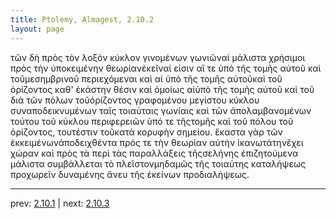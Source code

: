 ```yaml
---
title: Ptolemy, Almagest, 2.10.2
layout: page
---
```


τῶν δὴ πρὸς τὸν λοξὸν κύκλον γινομένων γωνιῶναἱ μάλιστα χρήσιμοι πρὸς τὴν ὑποκειμένην θεωρίανἐκεῖναί εἰσιν αἵ τε ὑπὸ τῆς τομῆς αὐτοῦ καὶ τοῦμεσημβρινοῦ περιεχόμεναι καὶ αἱ ὑπὸ τῆς τομῆς αὐτοῦκαὶ τοῦ ὁρίζοντος καθ' ἑκάστην θέσιν καὶ ὁμοίως αἱὑπὸ τῆς τομῆς αὐτοῦ καὶ τοῦ διὰ τῶν πόλων τοῦὁρίζοντος γραφομένου μεγίστου κύκλου συναποδεικνυμένων ταῖς τοιαύταις γωνίαις καὶ τῶν ἀπολαμβανομένων τούτου τοῦ κύκλου περιφερειῶν ὑπό τε τῆςτομῆς καὶ τοῦ πόλου τοῦ ὁρίζοντος, τουτέστιν τοῦκατὰ κορυφὴν σημείου. ἕκαστα γὰρ τῶν ἐκκειμένωνἀποδειχθέντα πρός τε τὴν θεωρίαν αὐτὴν ἱκανωτάτηνἔχει χώραν καὶ πρὸς τὰ περὶ τὰς παραλλάξεις τῆςσελήνης ἐπιζητούμενα μάλιστα συμβάλλεται τὸ πλεῖστονμηδαμῶς τῆς τοιαύτης καταλήψεως προχωρεῖν δυναμένης ἄνευ τῆς ἐκείνων προδιαλήψεως.

---

prev: [2.10.1](../2.10.1/) | next: [2.10.3](../2.10.3/)

